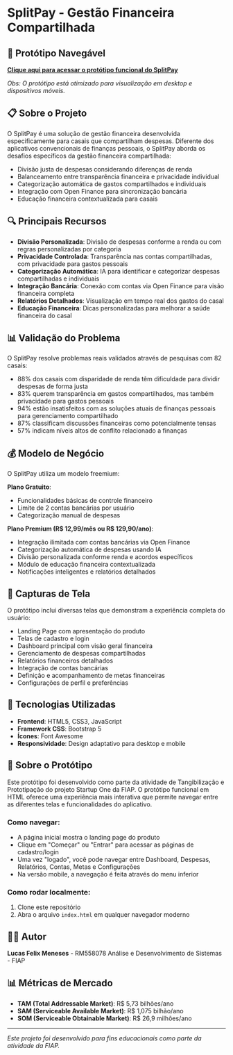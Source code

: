 # SplitPay - Gestão Financeira Compartilhada

## 📱 Protótipo Navegável

**[Clique aqui para acessar o protótipo funcional do SplitPay](https://cylextty.github.io/splitpay/)**

*Obs: O protótipo está otimizado para visualização em desktop e dispositivos móveis.*

## 📋 Sobre o Projeto

O SplitPay é uma solução de gestão financeira desenvolvida especificamente para casais que compartilham despesas. Diferente dos aplicativos convencionais de finanças pessoais, o SplitPay aborda os desafios específicos da gestão financeira compartilhada:

- Divisão justa de despesas considerando diferenças de renda
- Balanceamento entre transparência financeira e privacidade individual
- Categorização automática de gastos compartilhados e individuais
- Integração com Open Finance para sincronização bancária
- Educação financeira contextualizada para casais

## 🔍 Principais Recursos

- **Divisão Personalizada**: Divisão de despesas conforme a renda ou com regras personalizadas por categoria
- **Privacidade Controlada**: Transparência nas contas compartilhadas, com privacidade para gastos pessoais
- **Categorização Automática**: IA para identificar e categorizar despesas compartilhadas e individuais
- **Integração Bancária**: Conexão com contas via Open Finance para visão financeira completa
- **Relatórios Detalhados**: Visualização em tempo real dos gastos do casal
- **Educação Financeira**: Dicas personalizadas para melhorar a saúde financeira do casal

## 📊 Validação do Problema

O SplitPay resolve problemas reais validados através de pesquisas com 82 casais:

- 88% dos casais com disparidade de renda têm dificuldade para dividir despesas de forma justa
- 83% querem transparência em gastos compartilhados, mas também privacidade para gastos pessoais
- 94% estão insatisfeitos com as soluções atuais de finanças pessoais para gerenciamento compartilhado
- 87% classificam discussões financeiras como potencialmente tensas
- 57% indicam níveis altos de conflito relacionado a finanças

## 💰 Modelo de Negócio

O SplitPay utiliza um modelo freemium:

**Plano Gratuito**:
- Funcionalidades básicas de controle financeiro
- Limite de 2 contas bancárias por usuário
- Categorização manual de despesas

**Plano Premium (R$ 12,99/mês ou R$ 129,90/ano)**:
- Integração ilimitada com contas bancárias via Open Finance
- Categorização automática de despesas usando IA
- Divisão personalizada conforme renda e acordos específicos
- Módulo de educação financeira contextualizada
- Notificações inteligentes e relatórios detalhados

## 📱 Capturas de Tela

O protótipo inclui diversas telas que demonstram a experiência completa do usuário:

- Landing Page com apresentação do produto
- Telas de cadastro e login
- Dashboard principal com visão geral financeira
- Gerenciamento de despesas compartilhadas
- Relatórios financeiros detalhados
- Integração de contas bancárias
- Definição e acompanhamento de metas financeiras
- Configurações de perfil e preferências

## 🔧 Tecnologias Utilizadas

- **Frontend**: HTML5, CSS3, JavaScript
- **Framework CSS**: Bootstrap 5
- **Ícones**: Font Awesome
- **Responsividade**: Design adaptativo para desktop e mobile

## 📝 Sobre o Protótipo

Este protótipo foi desenvolvido como parte da atividade de Tangibilização e Prototipação do projeto Startup One da FIAP. O protótipo funcional em HTML oferece uma experiência mais interativa que permite navegar entre as diferentes telas e funcionalidades do aplicativo.

### Como navegar:
- A página inicial mostra o landing page do produto
- Clique em "Começar" ou "Entrar" para acessar as páginas de cadastro/login
- Uma vez "logado", você pode navegar entre Dashboard, Despesas, Relatórios, Contas, Metas e Configurações
- Na versão mobile, a navegação é feita através do menu inferior

### Como rodar localmente:
1. Clone este repositório
2. Abra o arquivo `index.html` em qualquer navegador moderno

## 👨‍💻 Autor

**Lucas Felix Meneses** - RM558078
Análise e Desenvolvimento de Sistemas - FIAP

## 📊 Métricas de Mercado

- **TAM (Total Addressable Market)**: R$ 5,73 bilhões/ano
- **SAM (Serviceable Available Market)**: R$ 1,075 bilhão/ano  
- **SOM (Serviceable Obtainable Market)**: R$ 26,9 milhões/ano

---

*Este projeto foi desenvolvido para fins educacionais como parte da atividade da FIAP.*
